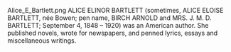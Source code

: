 Alice_E_Bartlett.png ALICE ELINOR BARTLETT (sometimes, ALICE ELOISE BARTLETT, née Bowen; pen name, BIRCH ARNOLD and MRS. J. M. D. BARTLETT; September 4, 1848 – 1920) was an American author. She published novels, wrote for newspapers, and penned lyrics, essays and miscellaneous writings.
